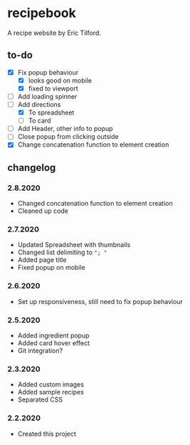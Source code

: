 # recipebook
A recipe website by Eric Tilford.

## to-do
- [x] Fix popup behaviour
  - [x] looks good on mobile
  - [x] fixed to viewport
- [ ] Add loading spinner
- [ ] Add directions
  - [x] To spreadsheet
  - [ ] To card
- [ ] Add Header, other info to popup
- [ ] Close popup from clicking outside
- [x] Change concatenation function to element creation

## changelog

### 2.8.2020
- Changed concatenation function to element creation
- Cleaned up code

### 2.7.2020
- Updated Spreadsheet with thumbnails
- Changed list delimiting to `"; "`
- Added page title
- Fixed popup on mobile

### 2.6.2020
- Set up responsiveness, still need to fix popup behaviour

### 2.5.2020
- Added ingredient popup
- Added card hover effect
- Git integration?

### 2.3.2020
- Added custom images
- Added sample recipes
- Separated CSS

### 2.2.2020
- Created this project
